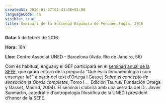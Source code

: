 ```yaml
---
createdAt: 2016-01-27T01:41:08+01:00
languageCode: ca
visible: true
title: Seminari de la Sociedad Española de Fenomenología, 2016
---
```


**Data:** 5 de febrer de 2016

**Hora:** 16h

**Lloc:** Centre Associat UNED - Barcelona (Avda. Rio de Janeiro, 56)

Com és habitual, enguany el GEF participarà en el [seminari anual de la SEFE](http://huespedes.cica.es/sefe/), que girarà entorn de la pregunta "Què és la fenomenologia i com ensenyar-la?" a partir del text d'Ortega i Gasset _Sobre el concepto de sensación_ (a _Obras completas_, Tomo I_._ Edición Taurus/ Fundación Ortega y Gasset, Madrid, 2004). El seminari s'obrirà amb una xerrada del Dr. Javier Sanmartín, catedràtic d'antropologia filosòfica de la UNED i president d'honor de la SEFE.